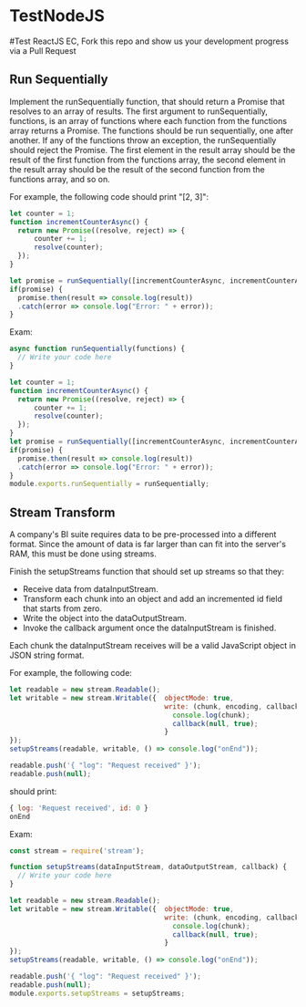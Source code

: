 # TestNodeJS

#Test ReactJS EC, Fork this repo and show us your development progress via a Pull Request

## Run Sequentially

Implement the runSequentially function, that should return a Promise that resolves to an array of results. The first argument to runSequentially, functions, is an array of functions where each function from the functions array returns a Promise. The functions should be run sequentially, one after another. If any of the functions throw an exception, the runSequentially should reject the Promise. The first element in the result array should be the result of the first function from the functions array, the second element in the result array should be the result of the second function from the functions array, and so on.

For example, the following code should print "[2, 3]":
```javascript
let counter = 1;
function incrementCounterAsync() {
  return new Promise((resolve, reject) => {
      counter += 1;
      resolve(counter);
  });
}

let promise = runSequentially([incrementCounterAsync, incrementCounterAsync]);
if(promise) {
  promise.then(result => console.log(result))
  .catch(error => console.log("Error: " + error));
}
```
Exam:
```javascript
async function runSequentially(functions) {
  // Write your code here
}

let counter = 1;
function incrementCounterAsync() {
  return new Promise((resolve, reject) => {
      counter += 1;
      resolve(counter);
  });
}
let promise = runSequentially([incrementCounterAsync, incrementCounterAsync]);
if(promise) {
  promise.then(result => console.log(result))
  .catch(error => console.log("Error: " + error));
}
module.exports.runSequentially = runSequentially;
```

## Stream Transform

A company's BI suite requires data to be pre-processed into a different format. Since the amount of data is far larger than can fit into the server's RAM, this must be done using streams.

Finish the setupStreams function that should set up streams so that they:

* Receive data from dataInputStream.
* Transform each chunk into an object and add an incremented id field that starts from zero.
* Write the object into the dataOutputStream.
* Invoke the callback argument once the dataInputStream is finished.

Each chunk the dataInputStream receives will be a valid JavaScript object in JSON string format.

For example, the following code:
```javascript
let readable = new stream.Readable();
let writable = new stream.Writable({  objectMode: true, 
                                      write: (chunk, encoding, callback) => {
                                        console.log(chunk);
                                        callback(null, true);
                                      }
});
setupStreams(readable, writable, () => console.log("onEnd"));

readable.push('{ "log": "Request received" }');
readable.push(null);
```
should print:
```javascript
{ log: 'Request received', id: 0 }
onEnd
```

Exam:
```javascript
const stream = require('stream');

function setupStreams(dataInputStream, dataOutputStream, callback) {
  // Write your code here
}

let readable = new stream.Readable();
let writable = new stream.Writable({  objectMode: true, 
                                      write: (chunk, encoding, callback) => {
                                        console.log(chunk);
                                        callback(null, true);
                                      }
});
setupStreams(readable, writable, () => console.log("onEnd"));

readable.push('{ "log": "Request received" }');
readable.push(null);
module.exports.setupStreams = setupStreams;
```
